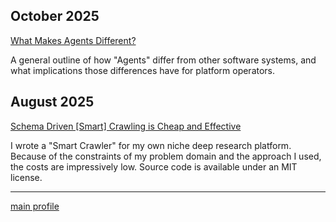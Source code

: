 ## October 2025

[What Makes Agents Different?](2025/october/what-makes-agents-different.md)

A general outline of how "Agents" differ from other software systems, and what implications those differences have for platform operators.


## August 2025

[Schema Driven \[Smart\] Crawling is Cheap and Effective](2025/august/schema-driven-crawling-is-cheap-and-effective)

I wrote a "Smart Crawler" for my own niche deep research platform. Because of the constraints of my problem domain and the approach I used, the costs
are impressively low. Source code is available under an MIT license.

----
[main profile](https://github.com/usize)

